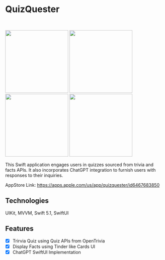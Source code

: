 
# QuizQuester  

<br />
<p align="center">

<div class= "image-row">
 <img src= "https://github.com/gctmadhumitha/iOS/assets/5570989/eac586d8-6c58-4062-a1da-7077d8d5d564" width="200" >
 <img src= "https://github.com/gctmadhumitha/iOS/assets/5570989/51b84f74-570d-4666-bbb6-1169d6bc1621" width="200" >
 <img src= "https://github.com/gctmadhumitha/iOS/assets/5570989/4c59b1b2-94df-4c27-9cbd-adac41dcdf93" width="200">
 <img src= "https://github.com/gctmadhumitha/iOS/assets/5570989/c219011a-b1bb-4272-8d3a-68c1f2bd5a5b" width="200">
</div>
 
</p>

This Swift application engages users in quizzes sourced from trivia and facts APIs.
It also incorporates ChatGPT integration to furnish users with responses to their inquiries. 

AppStore Link: https://apps.apple.com/us/app/quizquester/id6467683850 

</p>

## Technologies 

UIKit, MVVM, Swift 5.1, SwiftUI

## Features

- [x] Trirvia Quiz using Quiz APIs from OpenTrivia
- [x] Display Facts using Tinder like Cards UI
- [x] ChatGPT SwiftUI Implementation
